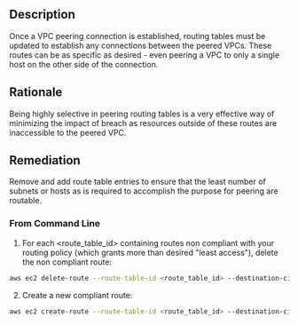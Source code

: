## Description

Once a VPC peering connection is established, routing tables must be updated to establish any connections between the peered VPCs. These routes can be as specific as desired - even peering a VPC to only a single host on the other side of the connection.

## Rationale

Being highly selective in peering routing tables is a very effective way of minimizing the impact of breach as resources outside of these routes are inaccessible to the peered VPC.

## Remediation

Remove and add route table entries to ensure that the least number of subnets or hosts as is required to accomplish the purpose for peering are routable.

### From Command Line

1. For each <route_table_id> containing routes non compliant with your routing policy (which grants more than desired "least access"), delete the non compliant route:

```bash
aws ec2 delete-route --route-table-id <route_table_id> --destination-cidrblock <non_compliant_destination_CIDR>
```

2. Create a new compliant route:

```bash
aws ec2 create-route --route-table-id <route_table_id> --destination-cidrblock <compliant_destination_CIDR> --vpc-peering-connection-id <peering_connection_id>
```
